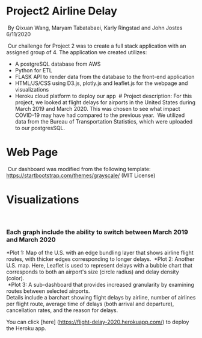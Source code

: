 # Project2 Airline Delay
​
By Qixuan Wang, Maryam Tabatabaei, Karly Ringstad and John Jostes 6/11/2020 <p>
​
  Our challenge for Project 2 was to create a full stack application with an assigned group of 4.
The application we created utilizes:
* A postgreSQL database from AWS
* Python for ETL 
* FLASK API to render data from the database to the front-end application
* HTML/JS/CSS using D3.js, plotly.js and leaflet.js for the webpage and visualizations
* Heroku cloud platform to deploy our app
​
​# Project description:
  For this project, we looked at flight delays for airports in the United States during March 2019 and March 2020. 
This was chosen to see what impact COVID-19 may have had compared to the previous year.
​
  We utilized data from the Bureau of Transportation Statistics, which were uploaded to our postgresSQL.
​
# Web Page
​
  Our dashboard was modified from the following template: https://startbootstrap.com/themes/grayscale/  (MIT License)
​
# Visualizations
​
### Each graph include the ability to switch between March 2019 and March 2020 <p>
*Plot 1: Map of the U.S. with an edge bundling layer that shows airline flight routes, with thicker edges corresponding to longer delays.
​
*Plot 2: Another U.S. map. Here, Leaflet is used to represent delays with a bubble chart that corresponds to both an airport's size (circle radius) and delay density (color). <br/>
​
*Plot 3: A sub-dashboard that provides increased granularity by examining routes between selected airports. <br/>
Details include a barchart showing flight delays by airline, number of airlines per flight route, average time of delays (both arrival and departure), cancellation rates, and the reason for delays. 

You can click [here] (https://flight-delay-2020.herokuapp.com/) to deploy the Heroku app.
